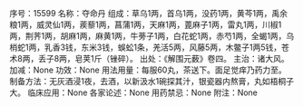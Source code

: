 序号：15599
名称：夺命丹
组成：草乌1两，首乌1两，没药1两，黄芩1两，禹余粮1两，威灵仙1两，蒺藜1两，菖蒲1两，天麻1两，蓖麻子1两，雷丸1两，川椒1两，荆荠1两，胡麻1两，麻黄1两，牛蒡子1两，白花蛇1两，赤芍1两，全蝎1两，乌梢蛇1两，乳香3钱，东米3钱，蜈蚣1条，羌活5两，风藤5两，木鳖子1两5钱，苍术8两，丢子8两，皂荚1斤（锉碎）。
出处：《解围元薮》卷四。
主治：诸大风。
加减：None
功效：None
用法用量：每服60丸，茶送下。面足觉痒乃药力至。
制备方法：无灰酒浸1夜，去酒，以新汲水1碗探其汁，银瓷器内熬膏，丸如梧桐子大。
临床应用：None
各家论述：None
用药禁忌：None
附注：None
